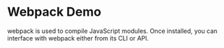 # Webpack Demo

webpack is used to compile JavaScript modules. Once installed, you can interface with webpack either from its CLI or API. 
